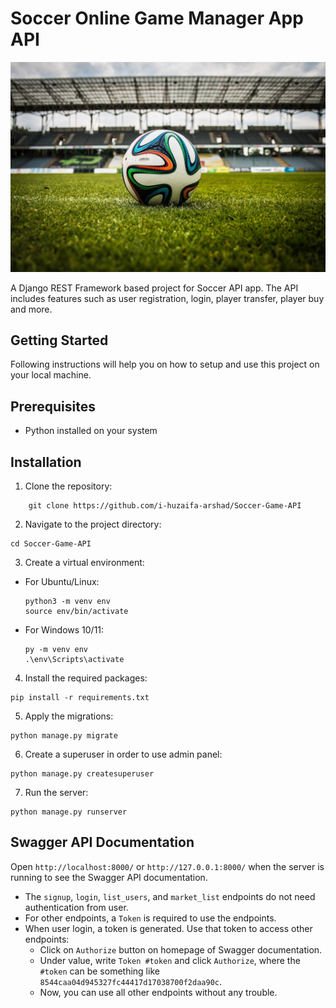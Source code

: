 # Soccer Online Game Manager App API
![Soccer](api/static/Soccer.jpg)

A Django REST Framework based project for Soccer API app. The API includes features such as user registration, login, player transfer, player buy and more.

## Getting Started

Following instructions will help you on how to setup and use this project on your local machine.

## Prerequisites

- Python installed on your system

## Installation

1. Clone the repository:
```
    git clone https://github.com/i-huzaifa-arshad/Soccer-Game-API
```

2. Navigate to the project directory:

```
cd Soccer-Game-API
```

3. Create a virtual environment:
- For Ubuntu/Linux:
  ```
  python3 -m venv env
  source env/bin/activate
  ```
- For Windows 10/11:
  ```
  py -m venv env
  .\env\Scripts\activate
  ```
4. Install the required packages:
```
pip install -r requirements.txt
```
5. Apply the migrations:

```
python manage.py migrate
```

6. Create a superuser in order to use admin panel:

```
python manage.py createsuperuser
```
7. Run the server:

```
python manage.py runserver
```

## Swagger API Documentation

Open `http://localhost:8000/` or `http://127.0.0.1:8000/` when the server is running to see the Swagger API documentation.

- The `signup`, `login`, `list_users`, and `market_list` endpoints do not need authentication from user.
- For other endpoints, a `Token` is required to use the endpoints.
- When user login, a token is generated. Use that token to access other endpoints:
    - Click on `Authorize` button on homepage of Swagger documentation.
    - Under value, write `Token #token` and click `Authorize`, where the `#token` can be something like `8544caa04d945327fc44417d17038700f2daa90c`.
    - Now, you can use all other endpoints without any trouble.

